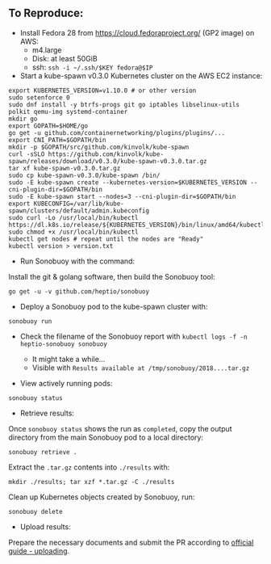## To Reproduce:

* Install Fedora 28 from https://cloud.fedoraproject.org/ (GP2 image) on AWS:
  - m4.large
  - Disk: at least 50GiB
  - ssh: `ssh -i ~/.ssh/$KEY fedora@$IP`
* Start a kube-spawn v0.3.0 Kubernetes cluster on the AWS EC2 instance:
```
export KUBERNETES_VERSION=v1.10.0 # or other version
sudo setenforce 0
sudo dnf install -y btrfs-progs git go iptables libselinux-utils polkit qemu-img systemd-container
mkdir go
export GOPATH=$HOME/go
go get -u github.com/containernetworking/plugins/plugins/...
export CNI_PATH=$GOPATH/bin
mkdir -p $GOPATH/src/github.com/kinvolk/kube-spawn
curl -sSLO https://github.com/kinvolk/kube-spawn/releases/download/v0.3.0/kube-spawn-v0.3.0.tar.gz
tar xf kube-spawn-v0.3.0.tar.gz
sudo cp kube-spawn-v0.3.0/kube-spawn /bin/
sudo -E kube-spawn create --kubernetes-version=$KUBERNETES_VERSION --cni-plugin-dir=$GOPATH/bin
sudo -E kube-spawn start --nodes=3 --cni-plugin-dir=$GOPATH/bin
export KUBECONFIG=/var/lib/kube-spawn/clusters/default/admin.kubeconfig
sudo curl -Lo /usr/local/bin/kubectl https://dl.k8s.io/release/${KUBERNETES_VERSION}/bin/linux/amd64/kubectl
sudo chmod +x /usr/local/bin/kubectl
kubectl get nodes # repeat until the nodes are "Ready"
kubectl version > version.txt
```

* Run Sonobuoy with the command:

Install the git & golang software, then build the Sonobuoy tool:

```
go get -u -v github.com/heptio/sonobuoy
```

* Deploy a Sonobuoy pod to the kube-spawn cluster with:

```
sonobuoy run
```

* Check the filename of the Sonobuoy report with `kubectl logs -f -n heptio-sonobuoy sonobuoy`
  - It might take a while...
  - Visible with `Results available at /tmp/sonobuoy/2018....tar.gz`

* View actively running pods:

```
sonobuoy status
```

* Retrieve results:

Once `sonobuoy status` shows the run as `completed`, copy the output directory from the main Sonobuoy pod to a local directory:

```
sonobuoy retrieve .
```

Extract the `.tar.gz` contents into `./results` with:

```
mkdir ./results; tar xzf *.tar.gz -C ./results
```

Clean up Kubernetes objects created by Sonobuoy, run:

```
sonobuoy delete
```

* Upload results:

Prepare the necessary documents and submit the PR according to [official guide - uploading](https://github.com/cncf/k8s-conformance/blob/master/instructions.md#uploading).
